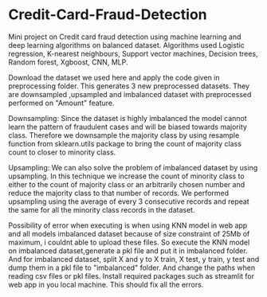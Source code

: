 # Credit-Card-Fraud-Detection
Mini project on Credit card fraud detection using machine learning and deep learning algorithms on balanced dataset.
Algorithms used Logistic regression, K-nearest neighbours, Support vector machines, Decision trees, Random forest, Xgboost, CNN, MLP.

Download the dataset we used here and apply the code given in preprocessing folder. This generates 3 new preprocessed datasets. They are downsampled ,upsampled and imbalanced dataset with preprocessed performed on "Amount" feature.

Downsampling: Since the dataset is highly imbalanced the model cannot learn the pattern of fraudulent cases and will be biased towards majority class. 
Therefore we downsample the majority class by using resample function from sklearn.utils package to bring the count of majority class count to closer to minority class.


Upsampling: We can also solve the problem of imbalanced dataset by using upsampling. In this technique we increase the count of minority class to either to the count of majority class or an arbitrarily chosen number and reduce the majority class to that number of records.
We performed upsampling using the average of every 3 consecutive records and repeat the same for all the minority class records in the dataset.


Possibility of error when executing is when using KNN model in web app and all models imbalanced dataset because of size constraint of 25Mb of maximum, i couldnt able to upload these files. So execute the KNN model on imbalanced dataset,generate a pkl file and put it in imbalanced folder. And for imbalanced dataset, split X and y to X train, X test, y train, y test and dump them in a pkl file to "imbalanced" folder. And change the paths when reading csv files or pkl files. 
Install required packages such as streamlit for web app in you local machine. This should fix all the errors.
